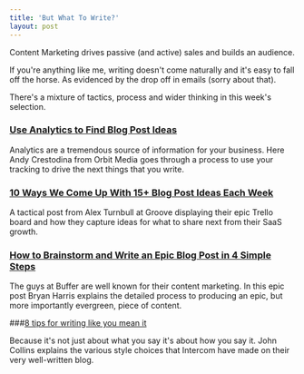 ```yaml
---
title: 'But What To Write?'
layout: post
---
```


Content Marketing drives passive (and active) sales and builds an audience.

If you're anything like me, writing doesn't come naturally and it's easy to fall off the horse. As evidenced by the drop off in emails (sorry about that).

There's a mixture of tactics, process and wider thinking in this week's selection.


### [Use Analytics to Find Blog Post Ideas](http://www.orbitmedia.com/blog/what-to-blog-about/)

Analytics are a tremendous source of information for your business. Here Andy Crestodina from Orbit Media goes through a process to use your tracking to drive the next things that you write.


### [10 Ways We Come Up With 15+ Blog Post Ideas Each Week](https://www.groovehq.com/blog/blog-post-ideas)

A tactical post from Alex Turnbull at Groove displaying their epic Trello board and how they capture ideas for what to share next from their SaaS growth.


### [How to Brainstorm and Write an Epic Blog Post in 4 Simple Steps](https://blog.bufferapp.com/brainstorm-write-epic-blog-post-4-simple-steps)

The guys at Buffer are well known for their content marketing. In this epic post Bryan Harris explains the detailed process to producing an epic, but more importantly evergreen, piece of content.


###[8 tips for writing like you mean it](http://insideintercom.io/8-tips-for-writing-like-you-mean-it/)

Because it's not just about what you say it's about how you say it. John Collins explains the various style choices that Intercom have made on their very well-written blog.
